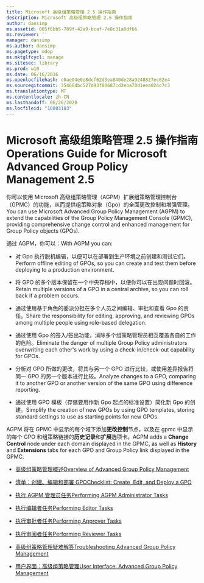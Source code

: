 ```yaml
---
title: Microsoft 高级组策略管理 2.5 操作指南
description: Microsoft 高级组策略管理 2.5 操作指南
author: dansimp
ms.assetid: 005f0bb5-789f-42a9-bcaf-7e8c31a8df66
ms.reviewer: ''
manager: dansimp
ms.author: dansimp
ms.pagetype: mdop
ms.mktglfcycl: manage
ms.sitesec: library
ms.prod: w10
ms.date: 06/16/2016
ms.openlocfilehash: c0ae04e0e8dcf62d3ea840de28a9248827ec62e4
ms.sourcegitcommit: 354664bc527d93f80687cd2eba70d1eea024c7c3
ms.translationtype: MT
ms.contentlocale: zh-CN
ms.lasthandoff: 06/26/2020
ms.locfileid: "10803183"
---
```

# <span data-ttu-id="3b8d0-103">Microsoft 高级组策略管理 2.5 操作指南</span><span class="sxs-lookup"><span data-stu-id="3b8d0-103">Operations Guide for Microsoft Advanced Group Policy Management 2.5</span></span>


<span data-ttu-id="3b8d0-104">你可以使用 Microsoft 高级组策略管理（AGPM）扩展组策略管理控制台（GPMC）的功能，从而提供组策略对象（Gpo）的全面更改控制和增强管理。</span><span class="sxs-lookup"><span data-stu-id="3b8d0-104">You can use Microsoft Advanced Group Policy Management (AGPM) to extend the capabilities of the Group Policy Management Console (GPMC), providing comprehensive change control and enhanced management for Group Policy objects (GPOs).</span></span>

<span data-ttu-id="3b8d0-105">通过 AGPM，你可以：</span><span class="sxs-lookup"><span data-stu-id="3b8d0-105">With AGPM you can:</span></span>

-   <span data-ttu-id="3b8d0-106">对 Gpo 执行脱机编辑，以便可以在部署到生产环境之前创建和测试它们。</span><span class="sxs-lookup"><span data-stu-id="3b8d0-106">Perform offline editing of GPOs, so you can create and test them before deploying to a production environment.</span></span>

-   <span data-ttu-id="3b8d0-107">将 GPO 的多个版本保留在一个中央存档中，以便你可以在出现问题时回滚。</span><span class="sxs-lookup"><span data-stu-id="3b8d0-107">Retain multiple versions of a GPO in a central archive, so you can roll back if a problem occurs.</span></span>

-   <span data-ttu-id="3b8d0-108">通过使用基于角色的委派分担在多个人员之间编辑、审批和查看 Gpo 的责任。</span><span class="sxs-lookup"><span data-stu-id="3b8d0-108">Share the responsibility for editing, approving, and reviewing GPOs among multiple people using role-based delegation.</span></span>

-   <span data-ttu-id="3b8d0-109">通过使用 Gpo 的签入/签出功能，消除多个组策略管理员相互覆盖各自的工作的危险。</span><span class="sxs-lookup"><span data-stu-id="3b8d0-109">Eliminate the danger of multiple Group Policy administrators overwriting each other's work by using a check-in/check-out capability for GPOs.</span></span>

-   <span data-ttu-id="3b8d0-110">分析对 GPO 所做的更改，将其与另一个 GPO 进行比较，或使用差异报告将同一 GPO 的另一个版本进行比较。</span><span class="sxs-lookup"><span data-stu-id="3b8d0-110">Analyze changes to a GPO, comparing it to another GPO or another version of the same GPO using difference reporting.</span></span>

-   <span data-ttu-id="3b8d0-111">通过使用 GPO 模板（存储要用作新 Gpo 起点的标准设置）简化新 Gpo 的创建。</span><span class="sxs-lookup"><span data-stu-id="3b8d0-111">Simplify the creation of new GPOs by using GPO templates, storing standard settings to use as starting points for new GPOs.</span></span>

<span data-ttu-id="3b8d0-112">AGPM 将在 GPMC 中显示的每个域下添加**更改控制**节点，以及在 gpmc 中显示的每个 GPO 和组策略链接的**历史记录**和**扩展**选项卡。</span><span class="sxs-lookup"><span data-stu-id="3b8d0-112">AGPM adds a **Change Control** node under each domain displayed in the GPMC, as well as **History** and **Extensions** tabs for each GPO and Group Policy link displayed in the GPMC.</span></span>

-   [<span data-ttu-id="3b8d0-113">高级组策略管理概述</span><span class="sxs-lookup"><span data-stu-id="3b8d0-113">Overview of Advanced Group Policy Management</span></span>](overview-of-advanced-group-policy-management.md)

-   [<span data-ttu-id="3b8d0-114">清单：创建、编辑和部署 GPO</span><span class="sxs-lookup"><span data-stu-id="3b8d0-114">Checklist: Create, Edit, and Deploy a GPO</span></span>](checklist-create-edit-and-deploy-a-gpo.md)

-   [<span data-ttu-id="3b8d0-115">执行 AGPM 管理员任务</span><span class="sxs-lookup"><span data-stu-id="3b8d0-115">Performing AGPM Administrator Tasks</span></span>](performing-agpm-administrator-tasks.md)

-   [<span data-ttu-id="3b8d0-116">执行编辑者任务</span><span class="sxs-lookup"><span data-stu-id="3b8d0-116">Performing Editor Tasks</span></span>](performing-editor-tasks.md)

-   [<span data-ttu-id="3b8d0-117">执行审批者任务</span><span class="sxs-lookup"><span data-stu-id="3b8d0-117">Performing Approver Tasks</span></span>](performing-approver-tasks.md)

-   [<span data-ttu-id="3b8d0-118">执行审阅者任务</span><span class="sxs-lookup"><span data-stu-id="3b8d0-118">Performing Reviewer Tasks</span></span>](performing-reviewer-tasks.md)

-   [<span data-ttu-id="3b8d0-119">高级组策略管理疑难解答</span><span class="sxs-lookup"><span data-stu-id="3b8d0-119">Troubleshooting Advanced Group Policy Management</span></span>](troubleshooting-advanced-group-policy-management.md)

-   [<span data-ttu-id="3b8d0-120">用户界面：高级组策略管理</span><span class="sxs-lookup"><span data-stu-id="3b8d0-120">User Interface: Advanced Group Policy Management</span></span>](user-interface-advanced-group-policy-management.md)

 

 






